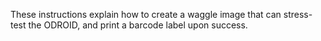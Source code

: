 
These instructions explain how to create a waggle image that can stress-test the ODROID, and print a barcode label upon success.